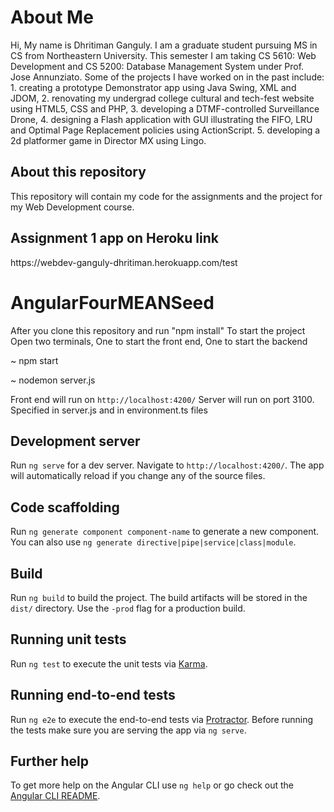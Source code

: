 <h1>About Me</h1>
Hi, My name is Dhritiman Ganguly. I am a graduate student pursuing MS in CS from Northeastern University. This semester I am taking CS 5610: Web Development and CS 5200: Database Management System under Prof. Jose Annunziato. Some of the projects I have worked on in the past include:
1. creating a prototype Demonstrator app using Java Swing, XML and JDOM, 
2. renovating my undergrad college cultural and tech-fest website using HTML5, CSS and PHP,
3. developing a DTMF-controlled Surveillance Drone,
4. designing a Flash application with GUI illustrating the FIFO, LRU and Optimal Page Replacement policies using ActionScript.
5. developing a 2d platformer game in Director MX using Lingo.

<h2>About this repository</h2>
This repository will contain my code for the assignments and the project for my Web Development course.

<h2>Assignment 1 app on Heroku link</h2>
https://webdev-ganguly-dhritiman.herokuapp.com/test

# AngularFourMEANSeed

After you clone this repository and run "npm install"
To start the project
Open two terminals, One to start the front end, One to start the backend

~ npm start


~ nodemon server.js

Front end will run on `http://localhost:4200/`
Server will run on port 3100. Specified in server.js and in environment.ts files







## Development server

Run `ng serve` for a dev server. Navigate to `http://localhost:4200/`. The app will automatically reload if you change any of the source files.

## Code scaffolding

Run `ng generate component component-name` to generate a new component. You can also use `ng generate directive|pipe|service|class|module`.

## Build

Run `ng build` to build the project. The build artifacts will be stored in the `dist/` directory. Use the `-prod` flag for a production build.

## Running unit tests

Run `ng test` to execute the unit tests via [Karma](https://karma-runner.github.io).

## Running end-to-end tests

Run `ng e2e` to execute the end-to-end tests via [Protractor](http://www.protractortest.org/).
Before running the tests make sure you are serving the app via `ng serve`.

## Further help

To get more help on the Angular CLI use `ng help` or go check out the [Angular CLI README](https://github.com/angular/angular-cli/blob/master/README.md).
